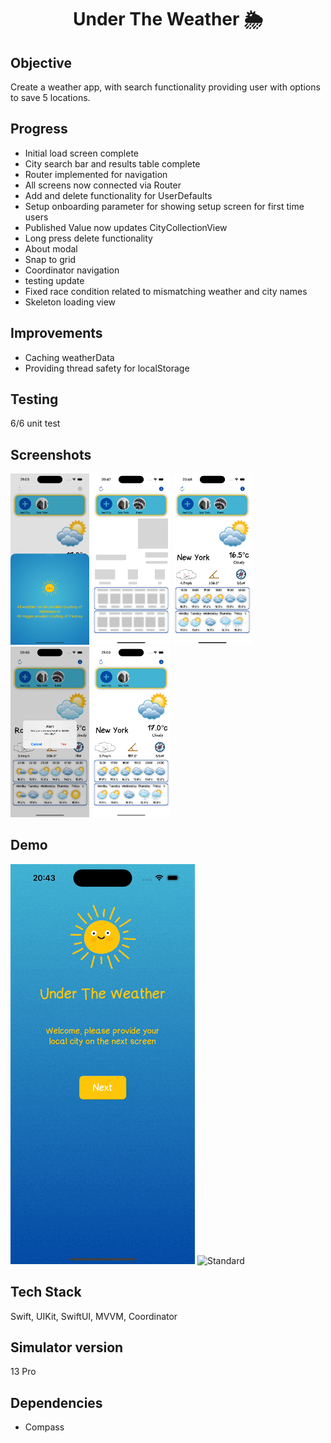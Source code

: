 <h1 align="center">

Under The Weather 🌦

</h1>

## Objective
Create a weather app, with search functionality providing user with options to save 5 locations.

## Progress
- Initial load screen complete
- City search bar and results table complete
- Router implemented for navigation
- All screens now connected via Router
- Add and delete functionality for UserDefaults
- Setup onboarding parameter for showing setup screen for first time users
- Published Value now updates CityCollectionView 
- Long press delete functionality
- About modal
- Snap to grid
- Coordinator navigation
- testing update
- Fixed race condition related to mismatching weather and city names
- Skeleton loading view

## Improvements
- Caching weatherData
- Providing thread safety for localStorage

## Testing
6/6 unit test

## Screenshots
<img src="Documents/AboutModal.png" width="25%" height="25%">
<img src="Documents/LoadingState.png" width="25%" height="25%">
<img src="Documents/MultipleCities.png" width="25%" height="25%">
<img src="Documents/DeleteAlert.png" width="25%" height="25%">
<img src="Documents/SingleCity.png" width="25%" height="25%">

## Demo
![Standard](Documents/Onboarding.gif)
![Standard](Documents/AddingCity.gif)

## Tech Stack
Swift, UIKit, SwiftUI, MVVM, Coordinator

## Simulator version
13 Pro

## Dependencies
- Compass
